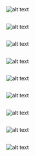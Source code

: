 ##
![alt text](Screenshots/page1.png "Figure 1")

##
![alt text](Screenshots/page2.png "Figure 2")

##
![alt text](Screenshots/page3.png "Figure 3")

##
![alt text](Screenshots/page4.png "Figure 4")

##
![alt text](Screenshots/page5.png "Figure 5")

##
![alt text](Screenshots/page6.png "Figure 6")

##
![alt text](Screenshots/page7.png "Figure 7")

##
![alt text](Screenshots/page8.png "Figure 8")

##
![alt text](Screenshots/page9.png "Figure 9")

##

##

##
